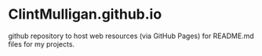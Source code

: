 # ClintMulligan.github.io
github repository to host web resources (via GitHub Pages) for README.md files for my projects.
